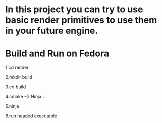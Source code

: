 
# In this project you can try to use basic render primitives to use them in your future engine.
# Build and Run on Fedora
 1.cd render
 
 2.mkdir build
 
 3.cd build
 
 4.cmake -G Ninja ..
 
 5.ninja
 
 6.run neaded executable
